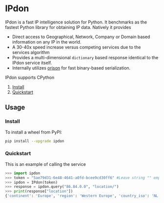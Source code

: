# IPdon

IPdon is a fast IP intelligence solution for Python. It benchmarks as the fastest Python library for obtaining IP data. Natively it provides 
* Direct access to Geographical, Network, Company or Domain based information on any IP in the world.
* A 30-40x speed increase versus competing services due to the services algorithm
* Provides a multi-dimensional `dictionary` based response identical to the IPdon service itself.
* Internally utilizes [orjson](https://github.com/ijl/orjson) for fast binary-based serialization.

IPdon supports CPython

 1. [Install](https://github.com/ijl/orjson#install)
 2. [Quickstart](https://github.com/ijl/orjson#quickstart)


## Usage

### Install

To install a wheel from PyPI:

```sh
pip install --upgrade ipdon
```

### Quickstart

This is an example of calling the service

```python
>>> import ipdon
>>> token = "5ae79d31-6e48-4641-a0fd-bcee9cd30ff6" #Leave string "" empty to use the Free tier instead.    
>>> ipdon = IPdon(token)
>>> response = ipdon.query("86.84.0.0", "location/")
>>> print(response["location"])
{'continent': 'Europe', 'region': 'Western Europe', 'country_iso': 'NL', 'country': 'Netherlands', 'state': 'Gelderland', 'city': 'Maasbommel', 'postalcode': '6627', 'latitude': 51.8289, 'longitude': 5.5406, 'currency': 'Euro', 'languages': ['nl-NL', 'fy-NL'], 'dialcode': '31', 'map_image': 'https://staticmap.thisipcan.cyou/?lat=51.8289&lon=5.5406'}
